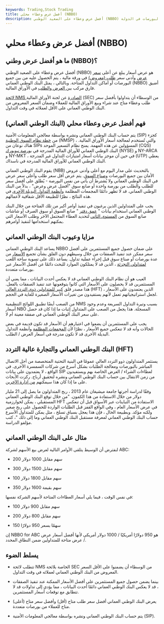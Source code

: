 ```yaml
---
keywords: Trading,Stock Trading
title: أفضل عرض وعطاء محلي (NBBO)
description: أفضل عرض وعطاء على الصعيد الوطني (NBBO) هو أفضل سعر للعرض والطلب للأمن المجمع من بين جميع البورصات في الدولة.
---
```


# أفضل عرض وعطاء محلي (NBBO)
## ما هو أفضل عرض وطني (NBBO)؟

أفضل عرض وعطاء على الصعيد الوطني (NBBO) هو عرض أسعار يبلغ عن أعلى [سعر عرض](/bidprice) وأدنى سعر [طلب (معروض)](/bestask) في ورقة مالية ، يتم الحصول عليه من بين جميع البورصات أو أماكن التداول المتاحة. وبالتالي ، يمثل البنك الوطني العماني (NBBO) أضيق فارق مركب [بين العرض والطلب](/bid-askspread) في الأوراق المالية.

[لائحة NMS الصادرة](/regulation-nms) عن لجنة الأوراق المالية (SEC) من الوسطاء أن يتداولوا بأفضل سعر طلب وعطاء متاح عند شراء وبيع الأوراق المالية للعملاء وضمان السعر المعروض من البنك الوطني العماني على الأقل لعملائه في وقت التداول.

## فهم أفضل عرض وعطاء محلي (البنك الوطني العماني)

يتم حساب البنك الوطني العماني ونشره بواسطة معالجي المعلومات الأمنية (SIP) كجزء من [خطة نظام السوق الوطنية](/national-market-system-plan) (NMSP) ، والتي تُستخدم لمعالجة أسعار الأوراق المالية. هناك نوعان من SIPs المسؤولين عن هذه المهمة. يمنح نظام التسعير الموحد (CQS) البنك الوطني العماني للأوراق المالية المدرجة في [بورصة نيويورك](/nyse) (NYSE) و NY-ARCA و NY-MKT ، في حين أن موجز بيانات أسعار امتيازات التداول غير المدرجة (UTP) يعطي البنك الوطني العماني للأوراق المالية المدرجة في ناسداك.

يقوم البنك الوطني العماني (NBB) بالتحديث على مدار اليوم مع أعلى وأدنى عروض الأمان بين جميع البورصات [وصناع السوق](/marketmaker). يتم عرض أقل سعر طلب وأعلى سعر عرض في البنك الوطني العماني ولا يُشترط أن يأتي من نفس البورصة - يُطلق على أفضل سعر للطلب والطلب من بورصة واحدة أو صانع سوق "أفضل عرض وعرض" ، بدلاً من البنك الوطني العماني. قد لا تظهر دائمًا المجمعات المظلمة [وأنظمة التداول البديلة الأخرى](/alternative-trading-system) في هذه النتائج ، نظرًا للطبيعة الأقل شفافية لأعمالهم.

يجب على المتداولين الذين يرغبون في تنفيذ أوامر أكبر من تلك المتاحة من خلال البنك الوطني العماني استخدام بيانات " [عمق دفتر](/depth-of-market) " صانع السوق أو سوق الصرف أو شاشات صانع السوق من [المستوى الثاني](/level2) لتحديد العطاء المحتمل الآخر وطلب الأسعار التي يمكنهم استخدامها لتنفيذ أوامرهم.

## مزايا وعيوب البنك الوطني العماني

يساعد البنك الوطني العماني NBBO على ضمان حصول جميع المستثمرين على أفضل سعر ممكن عند تنفيذ الصفقات من خلال وسيطهم دون القلق بشأن تجميع [الأسعار](/quote) من عدة بورصات أو صناع سوق قبل إجراء عملية تداول. يساعد ذلك على تسوية ساحة اللعب [لمتداولي التجزئة](/retailinvestor) ، الذين قد لا يمتلكون الموارد للبحث دائمًا عن أفضل الأسعار عبر بورصات متعددة.

العيب هو أن نظام البنك الوطني العماني قد لا يعكس أحدث البيانات ، مما يعني أن المستثمرين قد لا يحصلون على الأسعار التي كانوا يتوقعونها عند تنفيذ الصفقات بالفعل. هذا مصدر قلق [كبير للمتداولين ذوي التردد العالي](/high-frequency-trading) (HFT) ، الذين يعتمدون على الأسعار لجعل استراتيجياتهم تعمل لأنهم يستفيدون من تغيرات الأسعار الصغيرة للغاية في الحجم.

من الصعب أيضًا تطبيق اللوائح التنظيمية NMS بسبب وتيرة التداول السريعة وعدم وجود أسعار NBO المسجلة. هذا يجعل من الصعب على المتداول إثبات ما إذا كان قد حصل على سعر البنك الوطني العماني في صفقة معينة أم لا.

يجب على المستثمرين أن يضعوا في اعتبارهم أن الأسعار قد تكون قديمة في بعض الحالات وأنه قد لا تنعكس جميع الأسعار ، نظرًا لأن [المجمعات المظلمة](/dark-pool) وأنظمة التداول البديلة الأخرى قد لا تكون مدرجة في أسعار العرض / الطلب.

## البنك الوطني العماني والتجارة عالية التردد (HFT)

يستثمر المتداولون ذوو التردد العالي عمومًا في البنية التحتية المتخصصة من أجل الاتصال المباشر بالبورصات ومعالجة الطلبات بشكل أسرع من شركات السمسرة الأخرى. في الواقع ، لا يعتمدون على بيانات SIP لعطاءات الشراء / العرض الخاصة بهم ويستفيدون من زمن الانتقال بين حساب البنك الوطني العماني ونشره لتحقيق أرباح. ركزت الأبحاث على ما إذا كان هذا سيمكنهم [من إدارة الآخرين](/frontrunning).

وفقًا لدراسة أجرتها جامعة ميشيغان عام 2013 ، ربح المتداولون ما يصل إلى 21 مليار دولار من خلال الاستفادة من هذا الكمون. "من خلال توقع البنك الوطني العماني المستقبلي ، يمكن لخوارزمية HFT الاستفادة من التباينات عبر الأسواق قبل أن تنعكس في عرض الأسعار العام ، وفي الواقع القفز قبل الطلبات الواردة للحصول على ربح صغير ولكنه مؤكد. وبطبيعة الحال ، فإن هذا يعجل بسباق تسلح ، مثل يمكن للمتداول الأسرع حساب البنك الوطني العماني لمعرفة مستقبل البنك الوطني العماني وما إلى ذلك "، كتب مؤلفو الدراسة.

## مثال على البنك الوطني العماني

لنفترض أن الوسيط يتلقى الأوامر التالية لعرض بيع الأسهم لشركة ABC:

- 200 سهم مقابل 1000 دولار

- 300 سهم مقابل 1500 دولار

- 100 سهم مقابل 1800 دولار

- 350 سهم بقيمة 1600 دولار

في نفس الوقت ، فيما يلي أسعار العطاءات المتاحة لأسهم الشركة نفسها:

- 100 سهم مقابل 900 دولار

- 200 سهم مقابل 800 دولار

- 150 سهمًا بسعر 950 دولارًا

إن NBBO for ABC هو 950 دولارًا أمريكيًا / 1000 دولار أمريكي لأنها أفضل أسعار عرض / عرض متاحة للمتداولين ضمن النطاق المحدد.

## يسلط الضوء

- تتطلب لائحة NMS الخاصة بلائحة SEC من الوسطاء أن يضمنوا على الأقل السعر المعروض من البنك الوطني العماني لعملائه في وقت التداول.

- بينما يضمن حصول جميع المستثمرين على أفضل الأسعار الممكنة عند تنفيذ الصفقات ، قد لا يعكس البنك الوطني العماني دائمًا أحدث البيانات ، مما يؤدي إلى تداولات قد لا تتطابق مع توقعات أسعار المستثمرين.

- يعرض البنك الوطني العماني أفضل سعر طلب متاح (أقل) وأفضل سعر متاح (أعلى) متاح للعملاء من بورصات متعددة.

- يتم حساب البنك الوطني العماني ونشره بواسطة معالجي المعلومات الأمنية (SIP).

